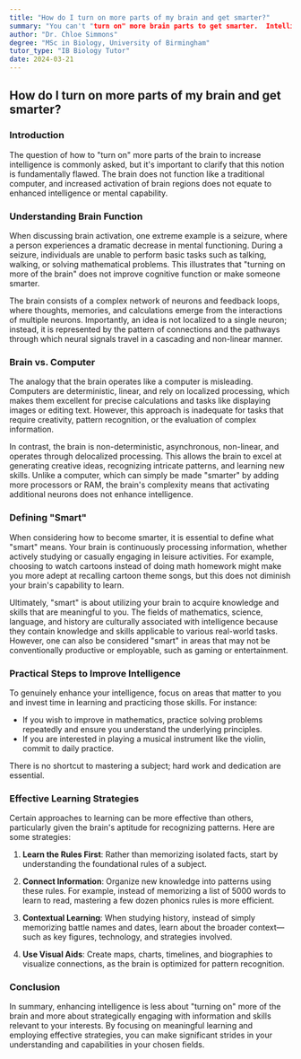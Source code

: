 ```yaml
---
title: "How do I turn on more parts of my brain and get smarter?"
summary: "You can't "turn on" more brain parts to get smarter.  Intelligence isn't about using more brain power, it's about learning and applying skills in areas you value.  The key to getting smarter is choosing a field you care about and dedicating time to learn and practice within that field."
author: "Dr. Chloe Simmons"
degree: "MSc in Biology, University of Birmingham"
tutor_type: "IB Biology Tutor"
date: 2024-03-21
---
```


## How do I turn on more parts of my brain and get smarter?

### Introduction

The question of how to "turn on" more parts of the brain to increase intelligence is commonly asked, but it's important to clarify that this notion is fundamentally flawed. The brain does not function like a traditional computer, and increased activation of brain regions does not equate to enhanced intelligence or mental capability.

### Understanding Brain Function

When discussing brain activation, one extreme example is a seizure, where a person experiences a dramatic decrease in mental functioning. During a seizure, individuals are unable to perform basic tasks such as talking, walking, or solving mathematical problems. This illustrates that "turning on more of the brain" does not improve cognitive function or make someone smarter.

The brain consists of a complex network of neurons and feedback loops, where thoughts, memories, and calculations emerge from the interactions of multiple neurons. Importantly, an idea is not localized to a single neuron; instead, it is represented by the pattern of connections and the pathways through which neural signals travel in a cascading and non-linear manner.

### Brain vs. Computer

The analogy that the brain operates like a computer is misleading. Computers are deterministic, linear, and rely on localized processing, which makes them excellent for precise calculations and tasks like displaying images or editing text. However, this approach is inadequate for tasks that require creativity, pattern recognition, or the evaluation of complex information.

In contrast, the brain is non-deterministic, asynchronous, non-linear, and operates through delocalized processing. This allows the brain to excel at generating creative ideas, recognizing intricate patterns, and learning new skills. Unlike a computer, which can simply be made "smarter" by adding more processors or RAM, the brain's complexity means that activating additional neurons does not enhance intelligence.

### Defining "Smart"

When considering how to become smarter, it is essential to define what "smart" means. Your brain is continuously processing information, whether actively studying or casually engaging in leisure activities. For example, choosing to watch cartoons instead of doing math homework might make you more adept at recalling cartoon theme songs, but this does not diminish your brain's capability to learn.

Ultimately, "smart" is about utilizing your brain to acquire knowledge and skills that are meaningful to you. The fields of mathematics, science, language, and history are culturally associated with intelligence because they contain knowledge and skills applicable to various real-world tasks. However, one can also be considered "smart" in areas that may not be conventionally productive or employable, such as gaming or entertainment.

### Practical Steps to Improve Intelligence

To genuinely enhance your intelligence, focus on areas that matter to you and invest time in learning and practicing those skills. For instance:

- If you wish to improve in mathematics, practice solving problems repeatedly and ensure you understand the underlying principles.
- If you are interested in playing a musical instrument like the violin, commit to daily practice.

There is no shortcut to mastering a subject; hard work and dedication are essential.

### Effective Learning Strategies

Certain approaches to learning can be more effective than others, particularly given the brain's aptitude for recognizing patterns. Here are some strategies:

1. **Learn the Rules First**: Rather than memorizing isolated facts, start by understanding the foundational rules of a subject.
   
2. **Connect Information**: Organize new knowledge into patterns using these rules. For example, instead of memorizing a list of 5000 words to learn to read, mastering a few dozen phonics rules is more efficient.

3. **Contextual Learning**: When studying history, instead of simply memorizing battle names and dates, learn about the broader context—such as key figures, technology, and strategies involved. 

4. **Use Visual Aids**: Create maps, charts, timelines, and biographies to visualize connections, as the brain is optimized for pattern recognition.

### Conclusion

In summary, enhancing intelligence is less about "turning on" more of the brain and more about strategically engaging with information and skills relevant to your interests. By focusing on meaningful learning and employing effective strategies, you can make significant strides in your understanding and capabilities in your chosen fields.
    